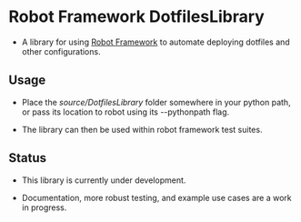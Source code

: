 # Robot Framework DotfilesLibrary

- A library for using [Robot Framework](http://robotframework.org) to automate deploying dotfiles and other configurations.

## Usage

- Place the *source/DotfilesLibrary* folder somewhere in your python path, or pass its location to robot using its --pythonpath flag.

- The library can then be used within robot framework test suites.

## Status

- This library is currently under development.

- Documentation, more robust testing, and example use cases are a work in progress.
